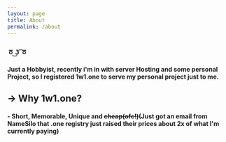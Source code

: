 ```yaml
---
layout: page
title: About
permalink: /about
---
```


### ㆆ ͜ʖ ͡ㆆ
#### Just a Hobbyist, recently i'm in with server Hosting and some personal Project, so I registered 1w1.one to serve my personal project just to me.

## -> Why 1w1.one?
#### -  Short, Memorable, Unique and ~~cheap(ofc!)~~(<b>Just got an email from NameSilo that .one registry just raised their prices about 2x of what I'm currently paying</b>)